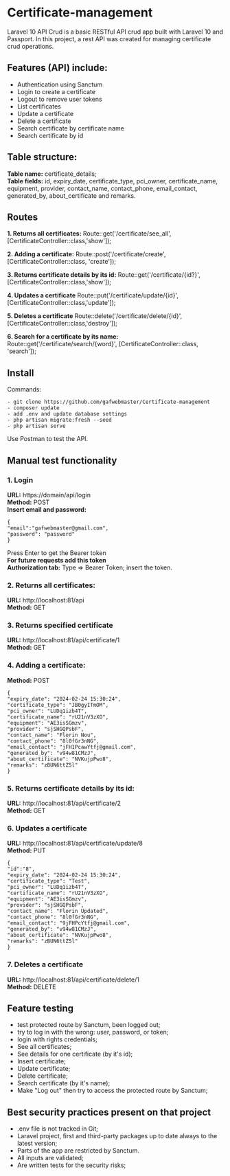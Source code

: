 # Certificate-management
Laravel 10 API Crud is a basic RESTful API crud app built with Laravel 10 and Passport. In this project, a rest API was created for managing certificate crud operations.

## Features (API) include:
- Authentication using Sanctum
- Login to create a certificate
- Logout to remove user tokens
- List certificates
- Update a certificate
- Delete a certificate
- Search certificate by certificate name
- Search certificate by id

## Table structure:
**Table name:** certificate_details; \
**Table fields:** id, expiry_date, certificate_type, pci_owner, certificate_name, equipment, provider, contact_name, contact_phone, email_contact, generated_by, about_certificate and remarks.

## Routes
**1. Returns all certificates:**
Route::get('/certificate/see_all', [CertificateController::class,'show']);

**2. Adding a certificate:**
Route::post('/certificate/create', [CertificateController::class, 'create']);

**3. Returns certificate details by its id:**
Route::get('/certificate/{id?}', [CertificateController::class,'show']);

**4. Updates a certificate**
Route::put('/certificate/update/{id}', [CertificateController::class,'update']);

**5. Deletes a certificate**
Route::delete('/certificate/delete/{id}', [CertificateController::class,'destroy']);

**6. Search for a certificate by its name:**
Route::get('/certificate/search/{word}', [CertificateController::class, 'search']);

## Install
Commands:
```
- git clone https://github.com/gafwebmaster/Certificate-management
- composer update
- add .env and update database settings
- php artisan migrate:fresh --seed
- php artisan serve
```
Use Postman to test the API.

## Manual test functionality
### 1. Login ###
**URL:** https://domain/api/login \
**Method:** POST \
**Insert email and password:** 
```
{
"email":"gafwebmaster@gmail.com",
"password": "password"
}
```
Press Enter to get the Bearer token \
**For future requests add this token** \
**Authorization tab:** Type => Bearer Token; insert the token. 

### 2. Returns all certificates: ###
**URL:** http://localhost:81/api \
**Method:** GET 

### 3. Returns specified certificate ###
**URL:** http://localhost:81/api/certificate/1 \
**Method:** GET 

### 4. Adding a certificate: ###
**Method:** POST
```
{
"expiry_date": "2024-02-24 15:30:24",
"certificate_type": "JB0gyITmOM",
"pci_owner": "LUDq1izb4T",
"certificate_name": "rU21nV3zXO",
"equipment": "AE3isSGmzv",
"provider": "sjSHGQPsbF",
"contact_name": "Florin Nou",
"contact_phone": "8l0fGr3nNG",
"email_contact": "jFH1PcawYtfj@gmail.com",
"generated_by": "v94w81CMzJ",
"about_certificate": "NVKujpPwo8",
"remarks": "zBUN6ttZ5l"
}
```

### 5. Returns certificate details by its id: ###
**URL:** http://localhost:81/api/certificate/2 \
**Method:** GET

### 6. Updates a certificate ###
**URL:** http://localhost:81/api/certificate/update/8 \
**Method:** PUT
```
{
"id":"8",
"expiry_date": "2024-02-24 15:30:24",
"certificate_type": "Test",
"pci_owner": "LUDq1izb4T",
"certificate_name": "rU21nV3zXO",
"equipment": "AE3isSGmzv",
"provider": "sjSHGQPsbF",
"contact_name": "Florin Updated",
"contact_phone": "8l0fGr3nNG",
"email_contact": "9jFHPcYtfj@gmail.com",
"generated_by": "v94w81CMzJ",
"about_certificate": "NVKujpPwo8",
"remarks": "zBUN6ttZ5l"
}
```

### 7. Deletes a certificate ###
**URL:** http://localhost:81/api/certificate/delete/1 \
**Method:** DELETE 

## Feature testing
- test protected route by Sanctum, been logged out;
- try to log in with the wrong: user, password, or token;
- login with rights credentials;
- See all certificates;
- See details for one certificate (by it's id);
- Insert certificate;
- Update certificate;
- Delete certificate;
- Search certificate (by it's name);
- Make "Log out" then try to access the protected route by Sanctum;

## Best security practices present on that project
- .env file is not tracked in Git;
- Laravel project, first and third-party packages up to date always to the latest version;
- Parts of the app are restricted by Sanctum.
- All inputs are validated;
- Are written tests for the security risks;
